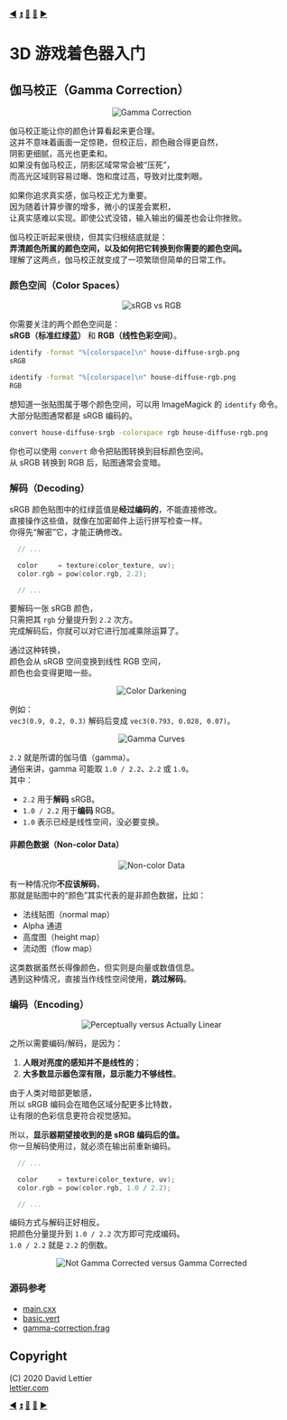 [:arrow_backward:](lookup-table.md)
[:arrow_double_up:](../README.md)
[:arrow_up_small:](#)
[:arrow_down_small:](#copyright)
[:arrow_forward:](setup.md)

# 3D 游戏着色器入门

## 伽马校正（Gamma Correction）

<p align="center">
<img src="../resources/images/IG7A6cj.gif" alt="Gamma Correction" title="Gamma Correction">
</p>

伽马校正能让你的颜色计算看起来更合理。  
这并不意味着画面一定惊艳，但校正后，颜色融合得更自然，  
阴影更细腻，高光也更柔和。  
如果没有伽马校正，阴影区域常常会被“压死”，  
而高光区域则容易过曝、饱和度过高，导致对比度刺眼。

如果你追求真实感，伽马校正尤为重要。  
因为随着计算步骤的增多，微小的误差会累积，  
让真实感难以实现。即使公式没错，输入输出的偏差也会让你挫败。

伽马校正听起来很绕，但其实归根结底就是：  
**弄清颜色所属的颜色空间，以及如何把它转换到你需要的颜色空间。**  
理解了这两点，伽马校正就变成了一项繁琐但简单的日常工作。

### 颜色空间（Color Spaces）

<p align="center">
<img src="../resources/images/a1U5oBq.png" alt="sRGB vs RGB" title="sRGB vs RGB">
</p>

你需要关注的两个颜色空间是：  
**sRGB（标准红绿蓝）** 和 **RGB（线性色彩空间）**。

```bash
identify -format "%[colorspace]\n" house-diffuse-srgb.png
sRGB

identify -format "%[colorspace]\n" house-diffuse-rgb.png
RGB
```

想知道一张贴图属于哪个颜色空间，可以用 ImageMagick 的 `identify` 命令。  
大部分贴图通常都是 sRGB 编码的。

```bash
convert house-diffuse-srgb -colorspace rgb house-diffuse-rgb.png
```

你也可以使用 `convert` 命令把贴图转换到目标颜色空间。  
从 sRGB 转换到 RGB 后，贴图通常会变暗。

### 解码（Decoding）

sRGB 颜色贴图中的红绿蓝值是**经过编码的**，不能直接修改。  
直接操作这些值，就像在加密邮件上运行拼写检查一样。  
你得先“解密”它，才能正确修改。

```c
  // ...

  color     = texture(color_texture, uv);
  color.rgb = pow(color.rgb, 2.2);

  // ...
```

要解码一张 sRGB 颜色，  
只需把其 `rgb` 分量提升到 `2.2` 次方。  
完成解码后，你就可以对它进行加减乘除运算了。

通过这种转换，  
颜色会从 sRGB 空间变换到线性 RGB 空间，  
颜色也会变得更暗一些。

<p align="center">
<img src="../resources/images/E5nkRfG.png" alt="Color Darkening" title="Color Darkening">
</p>

例如：  
`vec3(0.9, 0.2, 0.3)` 解码后变成 `vec3(0.793, 0.028, 0.07)`。

<p align="center">
<img src="../resources/images/TOEb0EC.gif" alt="Gamma Curves" title="Gamma Curves">
</p>

`2.2` 就是所谓的伽马值（gamma）。  
通俗来讲，gamma 可能取 `1.0 / 2.2`、`2.2` 或 `1.0`。  
其中：

- `2.2` 用于**解码** sRGB。
- `1.0 / 2.2` 用于**编码** RGB。
- `1.0` 表示已经是线性空间，没必要变换。

#### 非颜色数据（Non-color Data）

<p align="center">
<img src="../resources/images/reA2qjs.png" alt="Non-color Data" title="Non-color Data">
</p>

有一种情况你**不应该解码**，  
那就是贴图中的“颜色”其实代表的是非颜色数据，比如：

- 法线贴图（normal map）
- Alpha 通道
- 高度图（height map）
- 流动图（flow map）

这类数据虽然长得像颜色，但实则是向量或数值信息。  
遇到这种情况，直接当作线性空间使用，**跳过解码**。

### 编码（Encoding）

<p align="center">
<img src="../resources/images/tRxkKNe.gif" alt="Perceptually versus Actually Linear" title="Perceptually versus Actually Linear">
</p>

之所以需要编码/解码，是因为：

1. **人眼对亮度的感知并不是线性的**；
2. **大多数显示器色深有限，显示能力不够线性**。

由于人类对暗部更敏感，  
所以 sRGB 编码会在暗色区域分配更多比特数，  
让有限的色彩信息更符合视觉感知。

所以，**显示器期望接收到的是 sRGB 编码后的值。**  
你一旦解码使用过，就必须在输出前重新编码。

```c
  // ...

  color     = texture(color_texture, uv);
  color.rgb = pow(color.rgb, 1.0 / 2.2);

  // ...
```

编码方式与解码正好相反。  
把颜色分量提升到 `1.0 / 2.2` 次方即可完成编码。  
`1.0 / 2.2` 就是 `2.2` 的倒数。

<p align="center">
<img src="../resources/images/4km0pdv.gif" alt="Not Gamma Corrected versus Gamma Corrected" title="Not Gamma Corrected versus Gamma Corrected">
</p>

### 源码参考

- [main.cxx](../demonstration/src/main.cxx)
- [basic.vert](../demonstration/shaders/vertex/basic.vert)
- [gamma-correction.frag](../demonstration/shaders/fragment/gamma-correction.frag)


## Copyright

(C) 2020 David Lettier
<br>
[lettier.com](https://www.lettier.com)

[:arrow_backward:](lookup-table.md)
[:arrow_double_up:](../README.md)
[:arrow_up_small:](#)
[:arrow_down_small:](#copyright)
[:arrow_forward:](setup.md)
